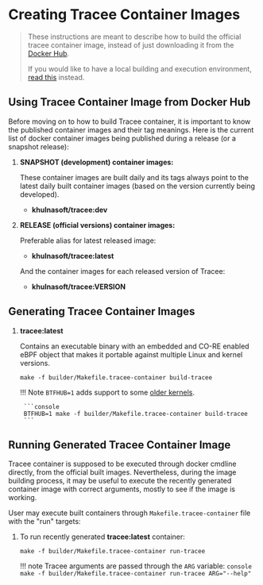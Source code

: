 # Creating Tracee Container Images

> These instructions are meant to describe how to build the official tracee
> container image, instead of just downloading it from the
> [Docker Hub](https://hub.docker.com/r/khulnasoft/tracee).
>
> If you would like to have a local building and execution environment,
> [read this](./environment.md) instead.

## Using Tracee Container Image from Docker Hub

Before moving on to how to build Tracee container, it is important to know the
published container images and their tag meanings. Here is the current list of
docker container images being published during a release (or a snapshot
release):

1. **SNAPSHOT (development) container images:**

     These container images are built daily and its tags always point to the
     latest daily built container images (based on the version currently being
     developed).

     - **khulnasoft/tracee:dev**

2. **RELEASE (official versions) container images:**

     Preferable alias for latest released image:

     - **khulnasoft/tracee:latest**

     And the container images for each released version of Tracee:

     - **khulnasoft/tracee:VERSION**

## Generating Tracee Container Images

1. **tracee:latest**

    Contains an executable binary with an embedded and CO-RE enabled eBPF object
    that makes it portable against multiple Linux and kernel versions.

    ```console
    make -f builder/Makefile.tracee-container build-tracee
    ```

    !!! Note
        `BTFHUB=1` adds support to some [older kernels](https://github.com/aquasecurity/btfhub/blob/main/docs/supported-distros.md).

        ```console
        BTFHUB=1 make -f builder/Makefile.tracee-container build-tracee
        ```

## Running Generated Tracee Container Image

Tracee container is supposed to be executed through docker cmdline directly,
from the official built images. Nevertheless, during the image building process,
it may be useful to execute the recently generated container image with correct
arguments, mostly to see if the image is working.

User may execute built containers through `Makefile.tracee-container` file with
the "run" targets:

1. To run recently generated **tracee:latest** container:

    ```console
    make -f builder/Makefile.tracee-container run-tracee
    ```

    !!! note
        Tracee arguments are passed through the `ARG` variable:
        ```console
        make -f builder/Makefile.tracee-container run-tracee ARG="--help"
        ```
